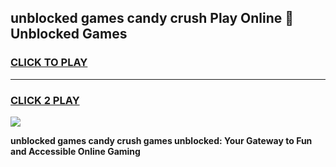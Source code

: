 
## unblocked games candy crush Play Online 👋 Unblocked Games
<h3>
<a href="https://premium.freeplayer.one?title=unblocked_games_candy_crush&ref=19F">CLICK TO PLAY</a></h3>
<hr>

<h3>
<a href="https://premium.freeplayer.one?title=unblocked_games_candy_crush&ref=19F">CLICK 2 PLAY</a>
  
</h3>

<a href="https://premium.freeplayer.one?title=unblocked_games_candy_crush&ref=19F"><img src="https://clearcache.store/games.png"></a>


**unblocked games candy crush games unblocked: Your Gateway to Fun and Accessible Online Gaming**
